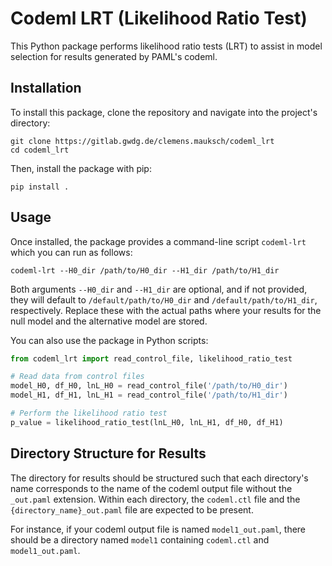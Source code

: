 # Codeml LRT (Likelihood Ratio Test)

This Python package performs likelihood ratio tests (LRT) to assist in model selection for results generated by PAML's codeml.

## Installation

To install this package, clone the repository and navigate into the project's directory:

```shell
git clone https://gitlab.gwdg.de/clemens.mauksch/codeml_lrt
cd codeml_lrt
```

Then, install the package with pip:

```shell
pip install .
```

## Usage

Once installed, the package provides a command-line script `codeml-lrt` which you can run as follows:

```shell
codeml-lrt --H0_dir /path/to/H0_dir --H1_dir /path/to/H1_dir
```

Both arguments `--H0_dir` and `--H1_dir` are optional, and if not provided, they will default to `/default/path/to/H0_dir` and `/default/path/to/H1_dir`, respectively. Replace these with the actual paths where your results for the null model and the alternative model are stored.

You can also use the package in Python scripts:

```python
from codeml_lrt import read_control_file, likelihood_ratio_test

# Read data from control files
model_H0, df_H0, lnL_H0 = read_control_file('/path/to/H0_dir')
model_H1, df_H1, lnL_H1 = read_control_file('/path/to/H1_dir')

# Perform the likelihood ratio test
p_value = likelihood_ratio_test(lnL_H0, lnL_H1, df_H0, df_H1)
```

## Directory Structure for Results

The directory for results should be structured such that each directory's name corresponds to the name of the codeml output file without the `_out.paml` extension. Within each directory, the `codeml.ctl` file and the `{directory_name}_out.paml` file are expected to be present.

For instance, if your codeml output file is named `model1_out.paml`, there should be a directory named `model1` containing `codeml.ctl` and `model1_out.paml`.